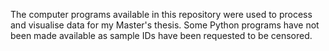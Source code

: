 The computer programs available in this repository were used to process and visualise data for my Master's thesis.
Some Python programs have not been made available as sample IDs have been requested to be censored. 
